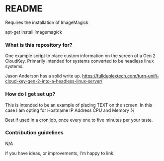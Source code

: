 # README #

Requires the installation of ImageMagick

apt-get install imagemagick

### What is this repository for? ###

One example script to place custom information on the screen of a Gen 2 CloudKey.
Primarily intended for systems converted to be headless linux systems.

Jason Anderson has a solid write up.
https://fullduplextech.com/turn-unifi-cloud-key-gen-2-into-a-headless-linux-server/

### How do I get set up? ###

This is intended to be an example of placing TEXT on the screen.  In this case I am opting for
Hostname
IP Address
CPU and Memory %

Best if used in a cron job, once every one to five minutes per your taste.

### Contribution guidelines ###

N/A

If you have ideas, or improvements, I'm happy to link.